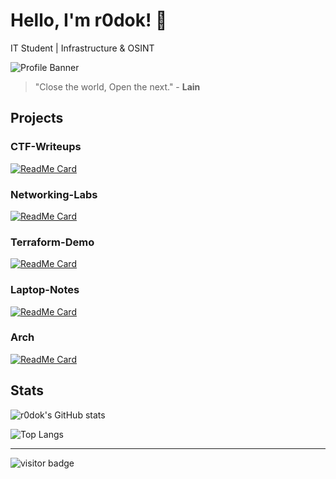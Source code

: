 # Hello, I'm r0dok! 👋

IT Student | Infrastructure & OSINT

![Profile Banner](https://png.pngtree.com/thumb_back/fh260/background/20230606/pngtree-an-anime-style-drawing-of-an-empty-cafe-image_2891275.jpg)

> "Close the world, Open the next." - **Lain**

## Projects

### CTF-Writeups
[![ReadMe Card](https://github-readme-stats.vercel.app/api/pin/?username=r0dok&repo=CTF-Writeups)](https://github.com/r0dok/CTF-Writeups)

### Networking-Labs
[![ReadMe Card](https://github-readme-stats.vercel.app/api/pin/?username=r0dok&repo=Networking-Labs)](https://github.com/r0dok/Networking-Labs)

### Terraform-Demo
[![ReadMe Card](https://github-readme-stats.vercel.app/api/pin/?username=r0dok&repo=Terraform-Demo)](https://github.com/r0dok/Terraform-Demo)

### Laptop-Notes
[![ReadMe Card](https://github-readme-stats.vercel.app/api/pin/?username=r0dok&repo=Laptop-Notes)](https://github.com/r0dok/Laptop-Notes)

### Arch
[![ReadMe Card](https://github-readme-stats.vercel.app/api/pin/?username=r0dok&repo=Arch)](https://github.com/r0dok/Arch)

## Stats

![r0dok's GitHub stats](https://github-readme-stats.vercel.app/api?username=r0dok&theme=nord&show_icons=true&hide_border=true&count_private=true)

![Top Langs](https://github-readme-stats.vercel.app/api/top-langs/?username=r0dok&theme=nord&show_icons=true&hide_border=true&layout=compact)

---

![visitor badge](https://visitor-badge.laobi.icu/badge?page_id=r0dok.r0dok)
